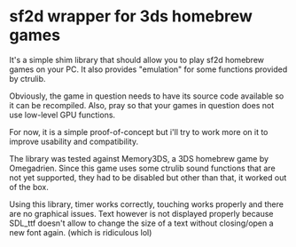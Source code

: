 sf2d wrapper for 3ds homebrew games
===================================

It's a simple shim library that should allow you to play sf2d homebrew games on your PC.
It also provides "emulation" for some functions provided by ctrulib.

Obviously, the game in question needs to have its source code available so it can be recompiled.
Also, pray so that your games in question does not use low-level GPU functions.

For now, it is a simple proof-of-concept but i'll try to work more on it to improve usability
and compatibility.

The library was tested against Memory3DS, a 3DS homebrew game by Omegadrien.
Since this game uses some ctrulib sound functions that are not yet supported, 
they had to be disabled but other than that, it worked out of the box.

Using this library, timer works correctly, touching works properly
and there are no graphical issues.
Text however is not displayed properly because SDL_ttf doesn't allow to change the size of a text
without closing/open a new font again. (which is ridiculous lol)